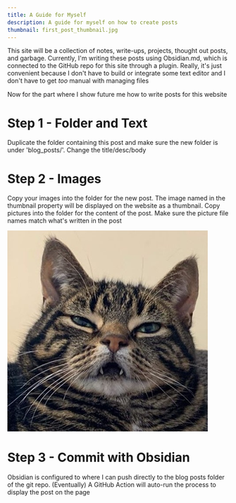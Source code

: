 ```yaml
---
title: A Guide for Myself
description: A guide for myself on how to create posts
thumbnail: first_post_thumbnail.jpg
---
```


This site will be a collection of notes, write-ups, projects, thought out posts, and garbage. Currently, I'm writing these posts using Obsidian.md, which is connected to the GitHub repo for this site through a plugin. Really, it's just convenient because I don't have to build or integrate some text editor and I don't have to get *too* manual with managing files

Now for the part where I show future me how to write posts for this website

# Step 1 - Folder and Text
Duplicate the folder containing this post and make sure the new folder is under 'blog_posts/'. Change the title/desc/body

# Step 2 - Images
Copy your images into the folder for the new post. The image named in the thumbnail property will be displayed on the website as a thumbnail. Copy pictures into the folder for the content of the post. Make sure the picture file names match what's written in the post 

![Picture of a cat that I think is pretty funny](picture_of_cat.jpg)

# Step 3 - Commit with Obsidian
Obsidian is configured to where I can push directly to the blog posts folder of the git repo. (Eventually) A GitHub Action will auto-run the process to display the post on the page